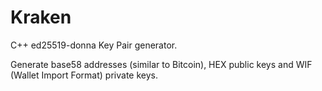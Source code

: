 # Kraken
C++ ed25519-donna Key Pair generator.

Generate base58 addresses (similar to Bitcoin), HEX public keys and WIF (Wallet Import Format) private keys.
